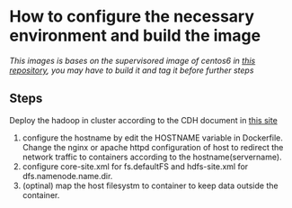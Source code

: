 How to configure the necessary environment and build the image
====================================

*This images is bases on the supervisored image of centos6 in [this repository](https://github.com/ambling/baseimage-docker), you may have to build it and tag it before further steps*

Steps
------------
Deploy the hadoop in cluster according to the CDH document in [this site](http://www.cloudera.com/content/cloudera-content/cloudera-docs/CDH5/latest/CDH5-Installation-Guide/cdh5ig_cdh5_cluster_deploy.html)

1. configure the hostname by edit the HOSTNAME variable in Dockerfile. Change the nginx or apache httpd configuration of host to redirect the network traffic to containers according to the hostname(servername).
2. configure core-site.xml for fs.defaultFS and hdfs-site.xml for dfs.namenode.name.dir.
3. (optinal) map the host filesystm to container to keep data outside the container.
